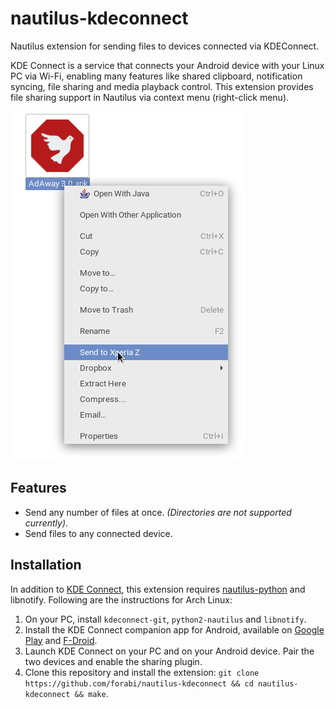 nautilus-kdeconnect
====================
Nautilus extension for sending files to devices connected via KDEConnect.

KDE Connect is a service that connects your Android device with your Linux PC via Wi-Fi, enabling many features like shared clipboard, notification syncing, file sharing and media playback control. This extension provides file sharing support in Nautilus via context menu (right-click menu).

![Screenshot](./screenshot.png)

Features
---------
* Send any number of files at once. _(Directories are not supported currently)_.
* Send files to any connected device.

Installation
-------------
In addition to [KDE Connect](https://community.kde.org/KDEConnect), this extension requires [nautilus-python](https://wiki.gnome.org/Projects/NautilusPython) and libnotify. Following are the instructions for Arch Linux:
1. On your PC, install `kdeconnect-git`, `python2-nautilus` and `libnotify`.
2. Install the KDE Connect companion app for Android, available on [Google Play](https://play.google.com/store/apps/details?id=org.kde.kdeconnect_tp) and [F-Droid](https://f-droid.org/repository/browse/?fdid=org.kde.kdeconnect_tp).
3. Launch KDE Connect on your PC and on your Android device. Pair the two devices and enable the sharing plugin.
4. Clone this repository and install the extension: `git clone https://github.com/forabi/nautilus-kdeconnect && cd nautilus-kdeconnect && make`.
